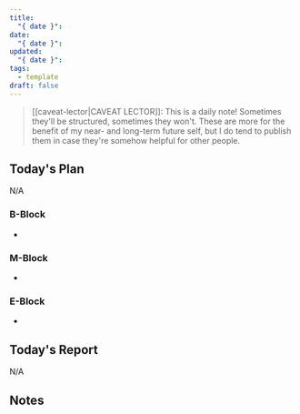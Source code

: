 ```yaml
---
title:
  "{ date }": 
date:
  "{ date }": 
updated:
  "{ date }": 
tags:
  - template
draft: false
---
```


> [[caveat-lector|CAVEAT LECTOR]]: This is a daily note! Sometimes they'll be structured, sometimes they won't. These are more for the benefit of my near- and long-term future self, but I do tend to publish them in case they're somehow helpful for other people.

## Today's Plan

N/A

### B-Block

-  

### M-Block

-

### E-Block

-

## Today's Report

N/A

## Notes
